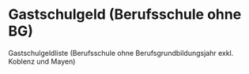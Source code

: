 ﻿# Gastschulgeld (Berufsschule ohne BG)

Gastschulgeldliste  (Berufsschule ohne Berufsgrundbildungsjahr exkl. Koblenz und Mayen)
